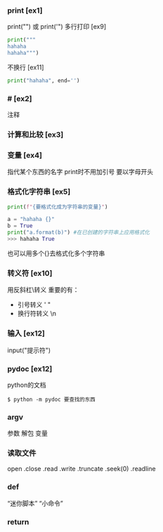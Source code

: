 ### print [ex1]
print("") 或 print('") 
多行打印 [ex9]
```python
print("""
hahaha
hahaha""")
```
不换行 [ex11]
```python
print("hahaha", end='')
```
### # [ex2]
注释
### 计算和比较 [ex3]
### 变量 [ex4]
指代某个东西的名字
print时不用加引号
要以字母开头
### 格式化字符串 [ex5]
```python
print(f"{要格式化成为字符串的变量}")
```
```python
a = "hahaha {}" 
b = True
print("a.format(b)") #在已创建的字符串上应用格式化
>>> hahaha True
```
也可以用多个{}去格式化多个字符串
### 转义符 [ex10]
用反斜杠\转义
重要的有：
- 引号转义  \' \"
- 换行符转义 \n
### 输入 [ex12]
input("提示符")
### pydoc [ex12]
python的文档
```shell
$ python -m pydoc 要查找的东西
```
### argv
参数 解包 变量
### 读取文件
open
.close
.read
.write
.truncate
.seek(0)
.readline
### def
“迷你脚本” “小命令”
### return

